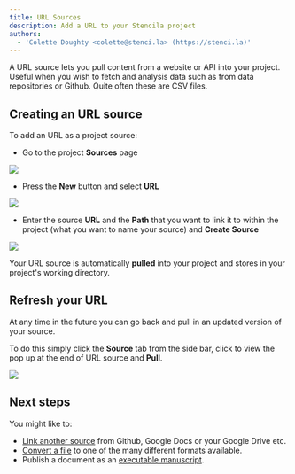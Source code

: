 ```yaml
---
title: URL Sources
description: Add a URL to your Stencila project
authors:
  - 'Colette Doughty <colette@stenci.la> (https://stenci.la)'
---
```


A URL source lets you pull content from a website or API into your project. Useful when you wish to fetch and analysis data such as from data repositories or Github. Quite often these are CSV files.

## Creating an URL source

To add an URL as a project source:

- Go to the project **Sources** page

![](https://stencila.github.io/hub/manager/snaps/project-sources-menu-item.png)

- Press the **New** button and select **URL**

![](https://stencila.github.io/hub/manager/snaps/project-sources-new-button.png)

- Enter the source **URL** and the **Path** that you want to link it to within the project (what you want to name your source) and **Create Source**

![](https://stencila.github.io/hub/manager/snaps/project-sources-new-url.png)

Your URL source is automatically **pulled** into your project and stores in your project's working directory.

## Refresh your URL

At any time in the future you can go back and pull in an updated version of your source.

To do this simply click the **Source** tab from the side bar, click to view the pop up at the end of URL source and **Pull**.

![](https://i.imgur.com/wAxR8T8.png)

## Next steps

You might like to:

- [Link another source](../projects/manage-project-sources.md) from Github, Google Docs or your Google Drive etc.
- [Convert a file](../projects/manage-project-sources.md) to one of the many different formats available.
- Publish a document as an [executable manuscript](../projects/publish-a-project.md).
